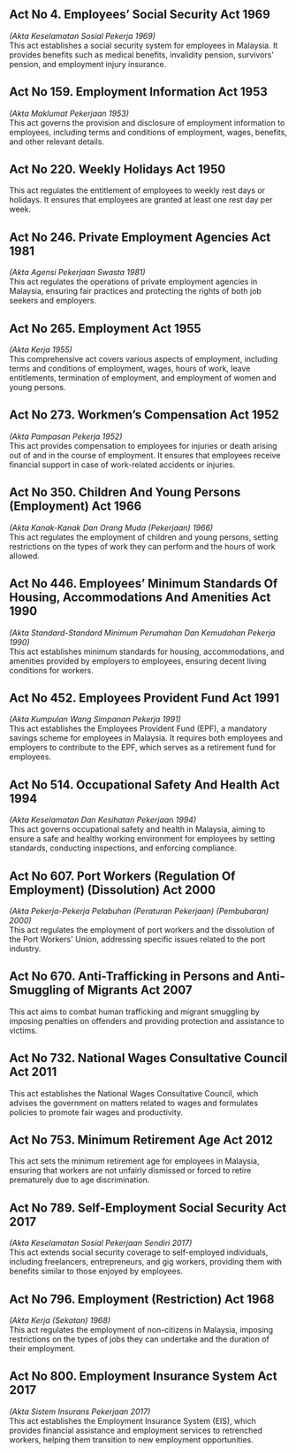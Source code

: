 ## Act No 4. Employees’ Social Security Act 1969  
*(Akta Keselamatan Sosial Pekerja 1969)*  
This act establishes a social security system for employees in Malaysia. It provides benefits such as medical benefits, invalidity pension, survivors' pension, and employment injury insurance.

## Act No 159. Employment Information Act 1953  
*(Akta Maklumat Pekerjaan 1953)*  
This act governs the provision and disclosure of employment information to employees, including terms and conditions of employment, wages, benefits, and other relevant details.

## Act No 220. Weekly Holidays Act 1950  
This act regulates the entitlement of employees to weekly rest days or holidays. It ensures that employees are granted at least one rest day per week.

## Act No 246. Private Employment Agencies Act 1981  
*(Akta Agensi Pekerjaan Swasta 1981)*  
This act regulates the operations of private employment agencies in Malaysia, ensuring fair practices and protecting the rights of both job seekers and employers.

## Act No 265. Employment Act 1955  
*(Akta Kerja 1955)*  
This comprehensive act covers various aspects of employment, including terms and conditions of employment, wages, hours of work, leave entitlements, termination of employment, and employment of women and young persons.

## Act No 273. Workmen’s Compensation Act 1952  
*(Akta Pampasan Pekerja 1952)*  
This act provides compensation to employees for injuries or death arising out of and in the course of employment. It ensures that employees receive financial support in case of work-related accidents or injuries.

## Act No 350. Children And Young Persons (Employment) Act 1966  
*(Akta Kanak-Kanak Dan Orang Muda (Pekerjaan) 1966)*  
This act regulates the employment of children and young persons, setting restrictions on the types of work they can perform and the hours of work allowed.

## Act No 446. Employees’ Minimum Standards Of Housing, Accommodations And Amenities Act 1990  
*(Akta Standard-Standard Minimum Perumahan Dan Kemudahan Pekerja 1990)*  
This act establishes minimum standards for housing, accommodations, and amenities provided by employers to employees, ensuring decent living conditions for workers.

## Act No 452. Employees Provident Fund Act 1991  
*(Akta Kumpulan Wang Simpanan Pekerja 1991)*  
This act establishes the Employees Provident Fund (EPF), a mandatory savings scheme for employees in Malaysia. It requires both employees and employers to contribute to the EPF, which serves as a retirement fund for employees.

## Act No 514. Occupational Safety And Health Act 1994  
*(Akta Keselamatan Dan Kesihatan Pekerjaan 1994)*  
This act governs occupational safety and health in Malaysia, aiming to ensure a safe and healthy working environment for employees by setting standards, conducting inspections, and enforcing compliance.

## Act No 607. Port Workers (Regulation Of Employment) (Dissolution) Act 2000  
*(Akta Pekerja-Pekerja Pelabuhan (Peraturan Pekerjaan) (Pembubaran) 2000)*  
This act regulates the employment of port workers and the dissolution of the Port Workers' Union, addressing specific issues related to the port industry.

## Act No 670. Anti-Trafficking in Persons and Anti-Smuggling of Migrants Act 2007  
This act aims to combat human trafficking and migrant smuggling by imposing penalties on offenders and providing protection and assistance to victims.

## Act No 732. National Wages Consultative Council Act 2011  
This act establishes the National Wages Consultative Council, which advises the government on matters related to wages and formulates policies to promote fair wages and productivity.

## Act No 753. Minimum Retirement Age Act 2012  
This act sets the minimum retirement age for employees in Malaysia, ensuring that workers are not unfairly dismissed or forced to retire prematurely due to age discrimination.

## Act No 789. Self-Employment Social Security Act 2017  
*(Akta Keselamatan Sosial Pekerjaan Sendiri 2017)*  
This act extends social security coverage to self-employed individuals, including freelancers, entrepreneurs, and gig workers, providing them with benefits similar to those enjoyed by employees.

## Act No 796. Employment (Restriction) Act 1968  
*(Akta Kerja (Sekatan) 1968)*  
This act regulates the employment of non-citizens in Malaysia, imposing restrictions on the types of jobs they can undertake and the duration of their employment.

## Act No 800. Employment Insurance System Act 2017  
*(Akta Sistem Insurans Pekerjaan 2017)*  
This act establishes the Employment Insurance System (EIS), which provides financial assistance and employment services to retrenched workers, helping them transition to new employment opportunities.
